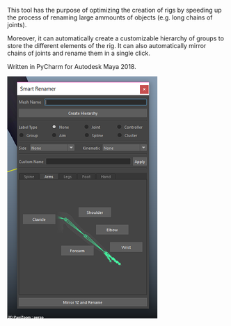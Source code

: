 This tool has the purpose of optimizing the creation of rigs by speeding up the process of renaming large ammounts of objects (e.g. long chains of joints).

Moreover, it can automatically create a customizable hierarchy of groups to store the different elements of the rig. It can also automatically mirror chains of joints and rename them in a single click.

Written in PyCharm for Autodesk Maya 2018.

![Alt text](namesmanager_screen.png?raw=true "Title")
